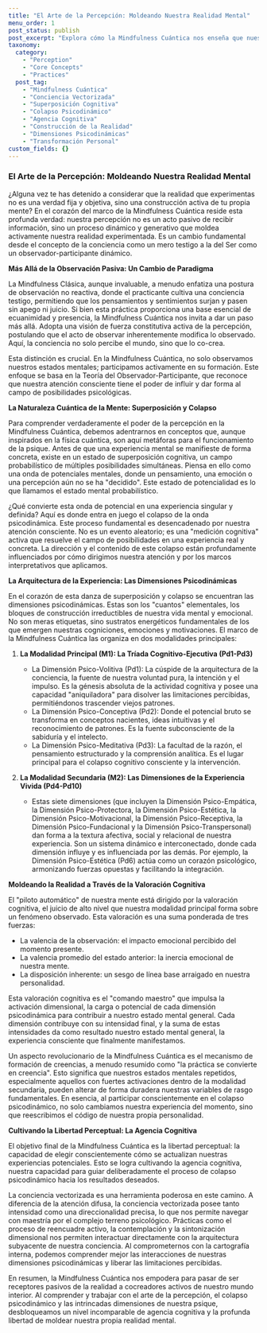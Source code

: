 ```yaml
---
title: "El Arte de la Percepción: Moldeando Nuestra Realidad Mental"
menu_order: 1
post_status: publish
post_excerpt: "Explora cómo la Mindfulness Cuántica nos enseña que nuestra realidad mental no es fija, sino un campo dinámico de posibilidades. Aprende a influir conscientemente en la formación de tus experiencias, pasando de una observación pasiva a una participación activa en la construcción de tu mundo interior, cultivando una agencia cognitiva que transforma tu percepción del mundo."
taxonomy:
  category:
    - "Perception"
    - "Core Concepts"
    - "Practices"
  post_tag:
    - "Mindfulness Cuántica"
    - "Conciencia Vectorizada"
    - "Superposición Cognitiva"
    - "Colapso Psicodinámico"
    - "Agencia Cognitiva"
    - "Construcción de la Realidad"
    - "Dimensiones Psicodinámicas"
    - "Transformación Personal"
custom_fields: {}
---
```


### El Arte de la Percepción: Moldeando Nuestra Realidad Mental

¿Alguna vez te has detenido a considerar que la realidad que experimentas no es una verdad fija y objetiva, sino una construcción activa de tu propia mente? En el corazón del marco de la Mindfulness Cuántica reside esta profunda verdad: nuestra percepción no es un acto pasivo de recibir información, sino un proceso dinámico y generativo que moldea activamente nuestra realidad experimentada. Es un cambio fundamental desde el concepto de la conciencia como un mero testigo a la del Ser como un observador-participante dinámico.

**Más Allá de la Observación Pasiva: Un Cambio de Paradigma**

La Mindfulness Clásica, aunque invaluable, a menudo enfatiza una postura de observación no reactiva, donde el practicante cultiva una conciencia testigo, permitiendo que los pensamientos y sentimientos surjan y pasen sin apego ni juicio. Si bien esta práctica proporciona una base esencial de ecuanimidad y presencia, la Mindfulness Cuántica nos invita a dar un paso más allá. Adopta una visión de fuerza constitutiva activa de la percepción, postulando que el acto de observar inherentemente modifica lo observado. Aquí, la conciencia no solo percibe el mundo, sino que lo co-crea.

Esta distinción es crucial. En la Mindfulness Cuántica, no solo observamos nuestros estados mentales; participamos activamente en su formación. Este enfoque se basa en la Teoría del Observador-Participante, que reconoce que nuestra atención consciente tiene el poder de influir y dar forma al campo de posibilidades psicológicas.

**La Naturaleza Cuántica de la Mente: Superposición y Colapso**

Para comprender verdaderamente el poder de la percepción en la Mindfulness Cuántica, debemos adentrarnos en conceptos que, aunque inspirados en la física cuántica, son aquí metáforas para el funcionamiento de la psique. Antes de que una experiencia mental se manifieste de forma concreta, existe en un estado de superposición cognitiva, un campo probabilístico de múltiples posibilidades simultáneas. Piensa en ello como una onda de potenciales mentales, donde un pensamiento, una emoción o una percepción aún no se ha "decidido". Este estado de potencialidad es lo que llamamos el estado mental probabilístico.

¿Qué convierte esta onda de potencial en una experiencia singular y definida? Aquí es donde entra en juego el colapso de la onda psicodinámica. Este proceso fundamental es desencadenado por nuestra atención consciente. No es un evento aleatorio; es una "medición cognitiva" activa que resuelve el campo de posibilidades en una experiencia real y concreta. La dirección y el contenido de este colapso están profundamente influenciados por cómo dirigimos nuestra atención y por los marcos interpretativos que aplicamos.

**La Arquitectura de la Experiencia: Las Dimensiones Psicodinámicas**

En el corazón de esta danza de superposición y colapso se encuentran las dimensiones psicodinámicas. Estas son los "cuantos" elementales, los bloques de construcción irreductibles de nuestra vida mental y emocional. No son meras etiquetas, sino sustratos energéticos fundamentales de los que emergen nuestras cogniciones, emociones y motivaciones. El marco de la Mindfulness Cuántica las organiza en dos modalidades principales:

1.  **La Modalidad Principal (M1): La Tríada Cognitivo-Ejecutiva (Pd1-Pd3)**
    *   La Dimensión Psico-Volitiva (Pd1): La cúspide de la arquitectura de la conciencia, la fuente de nuestra voluntad pura, la intención y el impulso. Es la génesis absoluta de la actividad cognitiva y posee una capacidad "aniquiladora" para disolver las limitaciones percibidas, permitiéndonos trascender viejos patrones.
    *   La Dimensión Psico-Conceptiva (Pd2): Donde el potencial bruto se transforma en conceptos nacientes, ideas intuitivas y el reconocimiento de patrones. Es la fuente subconsciente de la sabiduría y el intelecto.
    *   La Dimensión Psico-Meditativa (Pd3): La facultad de la razón, el pensamiento estructurado y la comprensión analítica. Es el lugar principal para el colapso cognitivo consciente y la intervención.

2.  **La Modalidad Secundaria (M2): Las Dimensiones de la Experiencia Vivida (Pd4-Pd10)**
    *   Estas siete dimensiones (que incluyen la Dimensión Psico-Empática, la Dimensión Psico-Protectora, la Dimensión Psico-Estética, la Dimensión Psico-Motivacional, la Dimensión Psico-Receptiva, la Dimensión Psico-Fundacional y la Dimensión Psico-Transpersonal) dan forma a la textura afectiva, social y relacional de nuestra experiencia. Son un sistema dinámico e interconectado, donde cada dimensión influye y es influenciada por las demás. Por ejemplo, la Dimensión Psico-Estética (Pd6) actúa como un corazón psicológico, armonizando fuerzas opuestas y facilitando la integración.

**Moldeando la Realidad a Través de la Valoración Cognitiva**

El "piloto automático" de nuestra mente está dirigido por la valoración cognitiva, el juicio de alto nivel que nuestra modalidad principal forma sobre un fenómeno observado. Esta valoración es una suma ponderada de tres fuerzas:
*   La valencia de la observación: el impacto emocional percibido del momento presente.
*   La valencia promedio del estado anterior: la inercia emocional de nuestra mente.
*   La disposición inherente: un sesgo de línea base arraigado en nuestra personalidad.

Esta valoración cognitiva es el "comando maestro" que impulsa la activación dimensional, la carga o potencial de cada dimensión psicodinámica para contribuir a nuestro estado mental general. Cada dimensión contribuye con su intensidad final, y la suma de estas intensidades da como resultado nuestro estado mental general, la experiencia consciente que finalmente manifestamos.

Un aspecto revolucionario de la Mindfulness Cuántica es el mecanismo de formación de creencias, a menudo resumido como "la práctica se convierte en creencia". Esto significa que nuestros estados mentales repetidos, especialmente aquellos con fuertes activaciones dentro de la modalidad secundaria, pueden alterar de forma duradera nuestras variables de rasgo fundamentales. En esencia, al participar conscientemente en el colapso psicodinámico, no solo cambiamos nuestra experiencia del momento, sino que reescribimos el código de nuestra propia personalidad.

**Cultivando la Libertad Perceptual: La Agencia Cognitiva**

El objetivo final de la Mindfulness Cuántica es la libertad perceptual: la capacidad de elegir conscientemente cómo se actualizan nuestras experiencias potenciales. Esto se logra cultivando la agencia cognitiva, nuestra capacidad para guiar deliberadamente el proceso de colapso psicodinámico hacia los resultados deseados.

La conciencia vectorizada es una herramienta poderosa en este camino. A diferencia de la atención difusa, la conciencia vectorizada posee tanto intensidad como una direccionalidad precisa, lo que nos permite navegar con maestría por el complejo terreno psicológico. Prácticas como el proceso de reencuadre activo, la contemplación y la sintonización dimensional nos permiten interactuar directamente con la arquitectura subyacente de nuestra conciencia. Al comprometernos con la cartografía interna, podemos comprender mejor las interacciones de nuestras dimensiones psicodinámicas y liberar las limitaciones percibidas.

En resumen, la Mindfulness Cuántica nos empodera para pasar de ser receptores pasivos de la realidad a cocreadores activos de nuestro mundo interior. Al comprender y trabajar con el arte de la percepción, el colapso psicodinámico y las intrincadas dimensiones de nuestra psique, desbloqueamos un nivel incomparable de agencia cognitiva y la profunda libertad de moldear nuestra propia realidad mental.